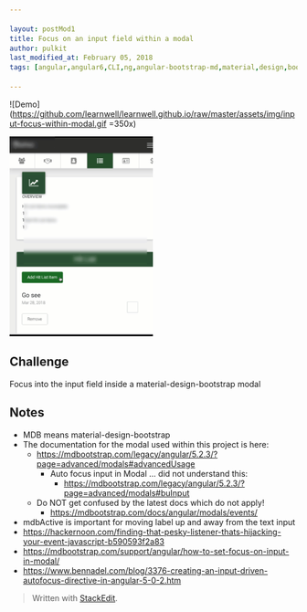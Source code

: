 ```yaml
---

layout: postMod1
title: Focus on an input field within a modal
author: pulkit
last_modified_at: February 05, 2018
tags: [angular,angular6,CLI,ng,angular-bootstrap-md,material,design,bootstrap,mdb,mdbModal,mdbootstrap]

---
```



![Demo](https://github.com/learnwell/learnwell.github.io/raw/master/assets/img/input-focus-within-modal.gif =350x)

<img src="https://github.com/learnwell/learnwell.github.io/raw/master/assets/img/input-focus-within-modal.gif" height="350"/>

## Challenge

Focus into the input field inside a material-design-bootstrap modal

## Notes

* MDB means material-design-bootstrap
* The documentation for the modal used within this project is here:
	* https://mdbootstrap.com/legacy/angular/5.2.3/?page=advanced/modals#advancedUsage
		* Auto focus input in Modal ... did not understand this:
			* https://mdbootstrap.com/legacy/angular/5.2.3/?page=advanced/modals#buInput
	* Do NOT get confused by the latest docs which do not apply!
		* https://mdbootstrap.com/docs/angular/modals/events/
* mdbActive is important for moving label up and away from the text input
* https://hackernoon.com/finding-that-pesky-listener-thats-hijacking-your-event-javascript-b590593f2a83
* https://mdbootstrap.com/support/angular/how-to-set-focus-on-input-in-modal/
* https://www.bennadel.com/blog/3376-creating-an-input-driven-autofocus-directive-in-angular-5-0-2.htm

> Written with [StackEdit](https://stackedit.io/).
<!--stackedit_data:
eyJoaXN0b3J5IjpbLTEwNDM5MDI3NjksLTE0OTI0NzI4MTQsLT
QxNDI1MTEzMywtMjc5NTM2NDIzLDE2MTY0MTkwMjNdfQ==
-->